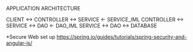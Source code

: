 APPLICATION ARCHITECTURE

CLIENT <-> CONTROLLER <-> SERVICE <- SERVICE_IML
CONTROLLER <-> SERVICE <-> DAO <- DAO_IML 
SERVICE <-> DAO <-> DATABASE

*Secure Web set up 
https://spring.io/guides/tutorials/spring-security-and-angular-js/